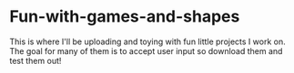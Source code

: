 # Fun-with-games-and-shapes
This is where I'll be uploading and toying with fun little projects I work on.  The goal for many of them is to accept user input so download them and test them out!